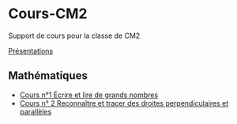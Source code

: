 # Cours-CM2
Support de cours pour la classe de CM2

[Présentations](./presentation.md)

## Mathématiques
- [Cours n°1 Écrire et lire de grands nombres](./cours1.md)
- [Cours n° 2 Reconnaître et tracer des droites perpendiculaires et parallèles](./cours2.md)